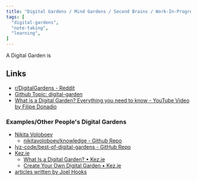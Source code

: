 ```yaml
---
title: "Digital Gardens / Mind Gardens / Second Brains / Work-In-Progress Notes"
tags: [
  "digital-gardens",
  "note-taking",
  "learning",
]
---
```


A Digital Garden is <!--To Do-->

<!--(see and write stuff about zettlekastens)

(why I started my own)

## Software

(standard website software, github pages, etc.)
- Advantages
- Disadvantages

(documentation software)
- Advantages
- Disadvantages

(wiki software)
- Advantages
- Disadvantages-->

## Links

- [r/DigitalGardens - Reddit](https://www.reddit.com/r/DigitalGardens/)
- [Github Topic: digital-garden](https://github.com/topics/digital-garden)
- [What is a Digital Garden? Everything you need to know - YouTube Video by Filipe Donadio](https://www.youtube.com/watch?v=TDqsr3MNTTc)

### Examples/Other People's Digital Gardens

- [Nikita Voloboev](https://wiki.nikiv.dev/)
  - [nikitavoloboev/knowledge - Github Repo](https://github.com/nikitavoloboev/knowledge)
- [lyz-code/best-of-digital-gardens - GitHub Repo](https://github.com/lyz-code/best-of-digital-gardens)
- [Kez.ie](https://www.kez.ie/notes/)
  - [What Is a Digital Garden? • Kez.ie](https://www.kez.ie/notes/digital%20garden/)
  - [Create Your Own Digital Garden • Kez.ie](https://www.kez.ie/notes/choosing%20the%20right%20platform%20to%20create%20a%20public%20digital%20garden/)
- [articles written by Joel Hooks](https://joelhooks.com/)
